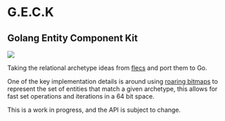 # G.E.C.K
## Golang Entity Component Kit
![](./assets/geck.png)

Taking the relational archetype ideas from [flecs](https://www.flecs.dev) and port them to Go.

One of the key implementation details is around using [roaring bitmaps](https://roaringbitmap.org/about/) to represent the set of entities that match a given archetype, this allows for fast set operations and iterations in a 64 bit space.


This is a work in progress, and the API is subject to change.